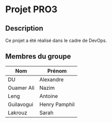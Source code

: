 # Projet PRO3

## Description

Ce projet a été réalisé dans le cadre de DevOps.

## Membres du groupe

| Nom               | Prénom            |
|-------------------|-------------------|
| DU                | Alexandre         |
| Ouamer Ali        | Nazim             |
| Leng              | Antoine           |
| Guilavogui        | Henry Pamphil     |
| Lakrouz           | Sarah             |